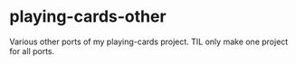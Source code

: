 playing-cards-other
===================

Various other ports of my playing-cards project. TIL only make one project for all ports.
